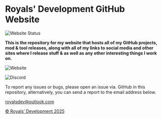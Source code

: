 # Royals' Development GitHub Website

![Website Status](https://img.shields.io/badge/Website_Status-Under_Construction-yellow?logo=github)

**This is the repository for my website that hosts all of my GitHub projects, mod & tool releases, along with all of my links to social media and other sites where I release stuff & as well as any other interesting things I work on.**

![Website](https://img.shields.io/badge/Royals%E2%80%99%20Development%20Website-lightgrey?style=flat&logo=github&logoColor=white&link=https%3A%2F%2Ffrvrroyals.github.io)

![Discord](https://img.shields.io/badge/Royals%E2%80%99%20Development%20Discord%20Server-darkblue?style=flat&logo=discord&logoColor=white&link=https%3A%2F%2Fdiscord.gg%2FywwvZ66QbX)

To report any issues or bugs, please open an issue via. GitHub in this repository, alternatively, you can send a report to the email address below.

[royalsdev@outlook.com](mailto:royalsdev@outlook.com?subject=Royals%E2%80%99%20Development%20Website%2FGitHub%20Report)

[© Royals’ Development 2025](LICENSE.md/)
